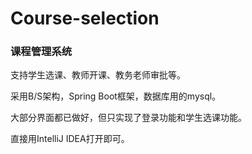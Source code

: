 # Course-selection
### 课程管理系统

支持学生选课、教师开课、教务老师审批等。

采用B/S架构，Spring Boot框架，数据库用的mysql。

大部分界面都已做好，但只实现了登录功能和学生选课功能。

直接用IntelliJ IDEA打开即可。
